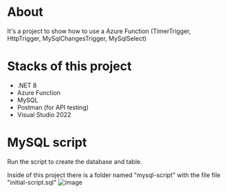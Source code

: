 # About
It's a project to show how to use a Azure Function (TimerTrigger, HttpTrigger, MySqlChangesTrigger, MySqlSelect)

# Stacks of this project
- .NET 8
- Azure Function
- MySQL
- Postman (for API testing)
- Visual Studio 2022

# MySQL script
Run the script to create the database and table. 

Inside of this project there is a folder named "mysql-script" with the file file "initial-script.sql"
![image](https://github.com/user-attachments/assets/db242f41-58eb-49aa-ac5c-4c66904b8b0a)
